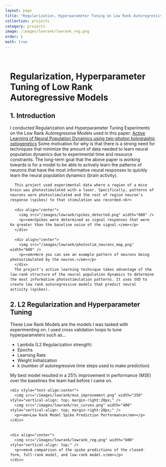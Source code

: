 ```yaml
---
layout: page
title: "Regularization, Hyperparameter Tuning on Low Rank Autoregressive Models"
collection: projects
category: projects
image: /images/lowrank/lowrank_reg.png
order: 5
math: true
---
```




<div style="max-width: 1200px; margin: 0 auto; padding: 1rem;">
  <div class="card">
    <h1>Regularization, Hyperparameter Tuning of Low Rank Autoregressive Models</h1>
    <h2>1. Introduction</h2>
      I conducted Regularization and Hyperparameter Tuning Experiments on the Low Rank Autoregressive Models used in this paper:
      <a href="https://arxiv.org/abs/2412.02529" target="_blank">Active Learning of Neural Population Dynamics using two-photon holographic optogenetics</a>
      Some motivation for why is that there is a strong need for techniques that minimize the amount of data needed to learn neural population dynamics due to experimental time and resource constraints. The long-term goal that the above paper is working towards is for a model to be able to actively learn the patterns of neurons that have the most informative neural responses to quickly learn the neural population dynamics (brain activity).

      This project used experimental data where a region of a mice brain was photostimulated with a laser. Specifically, patterns of neurons were photostimulated and the rest of region neuron's response (spikes) to that stimulation was recorded.<br>

      <div align="center">
        <img src="/images/lowrank/spikes_detected.png" width="600" />
        <p><em>Spikes were determined as signal responses that were 6x greater than the baseline noise of the signal.</em></p>
      </div>

      <div align="center">
        <img src="/images/lowrank/photostim_neurons_map.png" width="600" />
        <p><em>Here you can see an example pattern of neurons being photostimulated by the neuron.</em></p>
      </div>
      The project’s active learning technique takes advantage of the low-rank structure of the neural population dynamics to determine the most informative photostimulation patterns. It uses SVD to create low rank autoregressive models that predict neural activity (spikes).
  </div>

  <div class="card">
    <h2>2. L2 Regularization and Hyperparameter Tuning</h2>
      These Low Rank Models are the models I was tasked with experimenting on. I used cross validation loops to tune hyperparameters such as... 
      <ul>
        <li>Lambda (L2 Regularization strength)</li>
        <li>Epochs</li>
        <li>Learning Rate </li>
        <li>Weight Initialization</li>
        <li>k (number of autoregressive time steps used to make prediction)</li>
      </ul>
      My best model resulted in a 25% improvement in performance (MSE) over the baselines the team had before I came on.

    <div style="text-align:center">
      <img src="/images/lowrank/mse_improvement.png" width="250" style="vertical-align: top; margin-right:20px;" />
      <img src="/images/lowrank/roc_curves.png" width="400" style="vertical-align: top; margin-right:20px;" />
      <p><em>Low Rank Model Spike Prediction Performance</em></p>
    </div>


    <div align="center">
      <img src="/images/lowrank/lowrank_reg.png" width="600" style="vertical-align: top;" />
      <p><em>A comparison of the spike predictions of the closed-form, full-rank model, and low-rank model.</em></p>
    </div>
  </div>


</div>